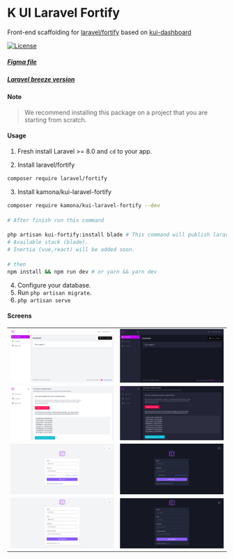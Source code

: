 # K UI Laravel Fortify

Front-end scaffolding for [laravel/fortify](https://github.com/laravel/fortify) based on [kui-dashboard](https://github.com/kamona-ui/)

[![License](https://img.shields.io/github/license/Kamona-WD/kui-laravel-fortify)](https://github.com/Kamona-WD/kui-laravel-fortify/blob/main/LICENSE.md)

##### [Figma file](https://www.figma.com/community/file/1019844542917981418/)

##### [Laravel breeze version](https://github.com/Kamona-WD/kui-laravel-breeze/)

#### Note

> We recommend installing this package on a project that you are starting from scratch.

#### Usage

1. Fresh install Laravel >= 8.0 and `cd` to your app.

2. Install laravel/fortify

```sh
composer require laravel/fortify
```

3. Install kamona/kui-laravel-fortify

```sh
composer require kamona/kui-laravel-fortify --dev

# After finish run this command

php artisan kui-fortify:install blade # This command will publish laravel/fortify resources also.
# Available stack (blade).
# Inertia (vue,react) will be added soon.

# then
npm install && npm run dev # or yarn && yarn dev
```

4. Configure your database.
5. Run `php artisan migrate`.
6. `php artisan serve`

#### Screens

|                             |                             |
| --------------------------- | --------------------------- |
| ![Shocase 1](screens/1.png) | ![Shocase 2](screens/2.png) |
| ![Shocase 7](screens/7.png) | ![Shocase 8](screens/8.png) |
| ![Shocase 3](screens/3.png) | ![Shocase 4](screens/4.png) |
| ![Shocase 6](screens/6.png) | ![Shocase 5](screens/5.png) |
